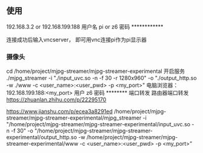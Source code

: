 ## 使用
192.168.3.2 or 192.168.199.188
用户名 pi or  z6
密码 ************

连接成功后输入vncserver， 即可用vnc连接pi作为pi显示器
 

### 摄像头
cd /home/project/mjpg-streamer/mjpg-streamer-experimental
开启服务
./mjpg_streamer -i "./input_uvc.so -n -f 30 -r 1280x960" -o "./output_http.so -w ./www -c <user_name>:<user_pwd> -p <my_port>"
电脑浏览器： 192.168.199.188:<my_port>
用户 z6 密码 ********
端口转发 路由器端口转发 https://zhuanlan.zhihu.com/p/22295170

https://www.jianshu.com/p/ecea3a8291ed
/home/project/mjpg-streamer/mjpg-streamer-experimental/mjpg_streamer -i "/home/project/mjpg-streamer/mjpg-streamer-experimental/input_uvc.so -n -f 30" -o "/home/project/mjpg-streamer/mjpg-streamer-experimental/output_http.so -w /home/project/mjpg-streamer/mjpg-streamer-experimental/www -c <user_name>:<user_pwd> -p <my_port>”
